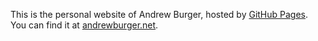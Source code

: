 This is the personal website of Andrew Burger, hosted by [GitHub Pages](https://pages.github.com). You can find it at [andrewburger.net](https://andrewburger.net).
